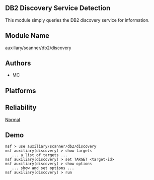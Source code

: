 ## DB2 Discovery Service Detection

This module simply queries the DB2 discovery service for 
information.


## Module Name
auxiliary/scanner/db2/discovery

## Authors
* MC





## Platforms


## Reliability
[Normal](https://github.com/rapid7/metasploit-framework/wiki/Exploit-Ranking)

## Demo

```
msf > use auxiliary/scanner/db2/discovery
msf auxiliary(discovery) > show targets
   ... a list of targets ...
msf auxiliary(discovery) > set TARGET <target-id>
msf auxiliary(discovery) > show options
   ... show and set options ...
msf auxiliary(discovery) > run
```
    
    